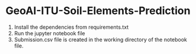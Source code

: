 # GeoAI-ITU-Soil-Elements-Prediction

1. Install the dependencies from requirements.txt
2. Run the jupyter notebook file
3. Submission.csv file is created in the working directory of the notebook file.
